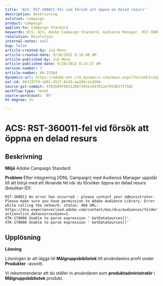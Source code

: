```yaml
---
title: 'ACS: RST-360011-fel vid försök att öppna en delad resurs'
description: Beskrivning
solution: Campaign
product: Campaign
applies-to: Campaign Standard
keywords: KCS, ACS, Adobe Campaign Standard, Audience Manager, RST-360011, fel, öppna delad resurs
resolution: Resolution
internal-notes: null
bug: false
article-created-by: Jim Menn
article-created-date: 9/20/2022 8:18:40 AM
article-published-by: Jim Menn
article-published-date: 9/20/2022 8:24:37 AM
version-number: 3
article-number: KA-15384
dynamics-url: https://adobe-ent.crm.dynamics.com/main.aspx?forceUCI=1&pagetype=entityrecord&etn=knowledgearticle&id=b3a386d3-bc38-ed11-9db1-0022480866ad
exl-id: 863197fd-c601-451f-8a56-ae26bc1e1604
source-git-commit: 4702b69f883128bf305ec64f012ef01903f3f582
workflow-type: tm+mt
source-wordcount: '97'
ht-degree: 3%

---
```


# ACS: RST-360011-fel vid försök att öppna en delad resurs

## Beskrivning


<b>Miljö</b>
Adobe Campaign Standard

<b>Problem</b>
Efter integrering [!DNL Campaign] med Audience Manager uppstår till att börja med ett liknande fel när du försöker öppna en delad resurs (besökar-ID):


```
RST-360011 An error has occurred - please contact your administrator.
Please make sure you have permission to Adobe Audience Library. Error while calling the network: status: 404 URL: https://dcu.experiencecloud.adobe.com/content/mac/dcu/audiences/folder?action=list_datasources&ims=1.
XTK-170006 Unable to parse expression ' GetDataSources()'.
XTK-170006 Unable to parse expression ' GetDataSources()'
```





## Upplösning


<b>Lösning</b>

Lösningen är att lägga till <b>Målgruppsbibliotek</b> till användarens profil under <b>Produkter</b> -avsnitt.

Vi rekommenderar att du ställer in användaren som <b>produktadministratör</b> i <b>Målgruppsbibliotek</b> produkt.

